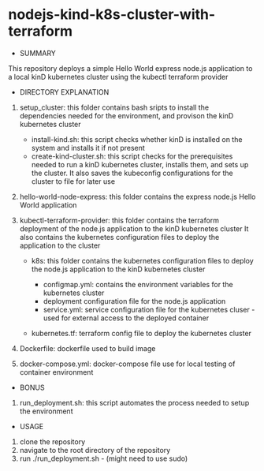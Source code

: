# nodejs-kind-k8s-cluster-with-terraform

- SUMMARY

This repository deploys a simple Hello World express node.js application to a local kinD kubernetes cluster using the kubectl terraform provider

- DIRECTORY EXPLANATION

1. setup_cluster: this folder contains bash sripts to install the dependencies needed for the environment, and provison the kinD kubernetes cluster
    - install-kind.sh: this script checks whether kinD is installed on the system and installs it if not present
    - create-kind-cluster.sh: this script checks for the prerequisites needed to run a kinD kubernetes cluster, installs them, and sets up the cluster.
    It also saves the kubeconfig configurations for the cluster to file for later use

2. hello-world-node-express: this folder contains the express node.js Hello World application

3. kubectl-terraform-provider: this folder contains the terraform deployment of the node.js application to the kinD kubernetes cluster
It also contains the kubernetes configuration files to deploy the application to the cluster
    - k8s: this folder contains the kubernetes configuration files to deploy the node.js application to the kinD kubernetes cluster
        - configmap.yml: contains the environment variables for the kubernetes cluster
        - deployment configuration file for the node.js application
        - service.yml: service configuration file for the kubernetes cluser - used for external access to the deployed container

    - kubernetes.tf: terraform config file to deploy the kubernetes cluster

4. Dockerfile: dockerfile used to build image
5. docker-compose.yml: docker-compose file use for local testing of container environment 

- BONUS
1. run_deployment.sh: this script automates the process needed to setup the environment

- USAGE
1. clone the repository
2. navigate to the root directory of the repository
3. run ./run_deployment.sh - (might need to use sudo)

